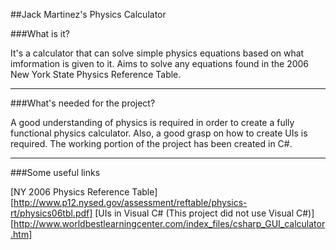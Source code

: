 ##Jack Martinez's Physics Calculator

###What is it?

It's a calculator that can solve simple physics equations based on what imformation is given to it.
Aims to solve any equations found in the 2006 New York State Physics Reference Table.

***

###What's needed for the project?

A good understanding of physics is required in order to create a fully functional physics calculator.
Also, a good grasp on how to create UIs is required. The working portion of the project has been created in C#.

***

###Some useful links

[NY 2006 Physics Reference Table][http://www.p12.nysed.gov/assessment/reftable/physics-rt/physics06tbl.pdf]
[UIs in Visual C# (This project did not use Visual C#)][http://www.worldbestlearningcenter.com/index_files/csharp_GUI_calculator.htm]